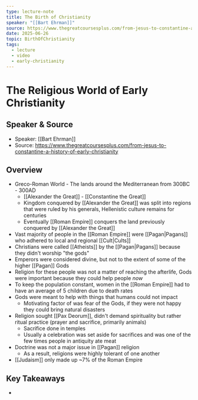 ```yaml
---
type: lecture-note
title: The Birth of Christianity
speaker: "[[Bart Ehrman]]"
source: https://www.thegreatcoursesplus.com/from-jesus-to-constantine-a-history-of-early-christianity
date: 2025-06-26
topic: BirthOfChristianity
tags:
  - lecture
  - video
  - early-christianity
---
```


# The Religious World of Early Christianity
## Speaker & Source
- Speaker: [[Bart Ehrman]]
- Source: https://www.thegreatcoursesplus.com/from-jesus-to-constantine-a-history-of-early-christianity

## Overview
- Greco-Roman World - The lands around the Mediterranean from 300BC - 300AD
	- [[Alexander the Great]] - [[Constantine the Great]]
	- Kingdom conquered by [[Alexander the Great]] was split into regions that were ruled by his generals, Hellenistic culture remains for centuries
	- Eventually [[Roman Empire]] conquers the land previously conquered by [[Alexander the Great]]
- Vast majority of people in the [[Roman Empire]] were [[Pagan|Pagans]] who adhered to local and regional [[Cult|Cults]]
- Christians were called [[Atheists]] by the [[Pagan|Pagans]] because they didn't worship "the gods"
- Emperors were considered divine, but not to the extent of some of the higher [[Pagan]] Gods
- Religion for these people was not a matter of reaching the afterlife, Gods were important because they could help people *now*
- To keep the population constant, women in the [[Roman Empire]] had to have an average of 5 children due to death rates
- Gods were meant to help with things that humans could not impact
	- Motivating factor of was fear of the Gods, if they were not happy they could bring natural disasters
- Religion sought [[Pax Deorum]], didn't demand spirituality but rather ritual practice (prayer and sacrifice, primarily animals)
	- Sacrifice done in temples
	- Usually a celebration was set aside for sacrifices and was one of the few times people in antiquity ate meat
- Doctrine was not a major issue in [[Pagan]] religion
	- As a result, religions were highly tolerant of one another
- [[Judaism]] only made up ~7% of the Roman Empire

## Key Takeaways

- 